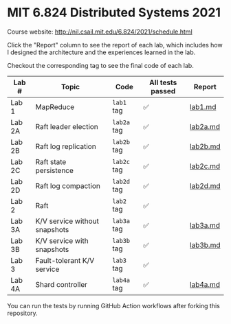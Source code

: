 # MIT 6.824 Distributed Systems 2021

Course website: http://nil.csail.mit.edu/6.824/2021/schedule.html

Click the "Report" column to see the report of each lab, which includes how I designed the architecture and the experiences learned in the lab.

Checkout the corresponding tag to see the final code of each lab.

| Lab #  | Topic                         | Code        | All tests passed | Report                        |
| ------ | ----------------------------- | ----------- | ---------------- | ----------------------------- |
| Lab 1  | MapReduce                     | `lab1` tag  | ✅                | [lab1.md](./report/lab1.md)   |
| Lab 2A | Raft leader election          | `lab2a` tag | ✅                | [lab2a.md](./report/lab2a.md) |
| Lab 2B | Raft log replication          | `lab2b` tag | ✅                | [lab2b.md](./report/lab2b.md) |
| Lab 2C | Raft state persistence        | `lab2c` tag | ✅                | [lab2c.md](./report/lab2c.md) |
| Lab 2D | Raft log compaction           | `lab2d` tag | ✅                | [lab2d.md](./report/lab2d.md) |
| Lab 2  | Raft                          | `lab2` tag  | ✅                |                               |
| Lab 3A | K/V service without snapshots | `lab3a` tag | ✅                | [lab3a.md](./report/lab3a.md) |
| Lab 3B | K/V service with snapshots    | `lab3b` tag | ✅                | [lab3b.md](./report/lab3b.md) |
| Lab 3  | Fault-tolerant K/V service    | `lab3` tag  | ✅                |                               |
| Lab 4A | Shard controller              | `lab4a` tag | ✅                | [lab4a.md](./report/lab4a.md) |

You can run the tests by running GitHub Action workflows after forking this repository.